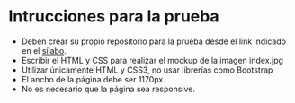 # Intrucciones para la prueba
 * Deben crear su propio repositorio para la prueba desde el link indicado en el [sílabo](https://github.com/EPN-DDI-2017A/Silabo#clase-5---prueba-19052017).
 * Escribir el HTML y CSS para realizar el mockup de la imagen index.jpg
 * Utilizar únicamente HTML y CSS3, no usar librerías como Bootstrap
 * El ancho de la página debe ser 1170px.
 * No es necesario que la página sea responsive.